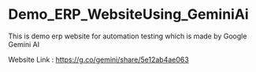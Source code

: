 # Demo_ERP_WebsiteUsing_GeminiAi
This is demo erp website for automation testing which is made by Google Gemini AI

Website Link : https://g.co/gemini/share/5e12ab4ae063
